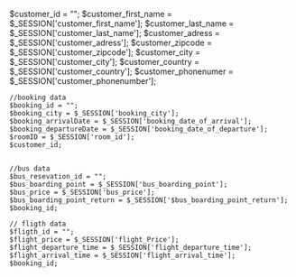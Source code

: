 $customer_id = "";
	$customer_first_name = $_SESSION['customer_first_name'];
	$customer_last_name = $_SESSION['customer_last_name'];
	$customer_adress = $_SESSION['customer_adress'];
	$customer_zipcode = $_SESSION['customer_zipcode'];
	$customer_city = $_SESSION['customer_city'];
	$customer_country = $_SESSION['customer_country'];
	$customer_phonenumer = $_SESSION['customer_phonenumber'];
	
	//booking data
	$booking_id = "";
	$booking_city = $_SESSION['booking_city'];
	$booking_arrivalDate = $_SESSION['booking_date_of_arrival'];
	$booking_departureDate = $_SESSION['booking_date_of_departure'];
	$roomID = $_SESSION['room_id'];
	$customer_id;
	
	
	//bus data
	$bus_resevation_id = "";
	$bus_boarding_point = $_SESSION['bus_boarding_point'];
	$bus_price = $_SESSION['bus_price'];
	$bus_boarding_point_return = $_SESSION['$bus_boarding_point_return'];
	$booking_id;
	
	// fligth data
	$fligth_id = "";
	$flight_price = $_SESSION['flight_Price'];
	$flight_departure_time = $_SESSION['flight_departure_time'];
	$flight_arrival_time = $_SESSION['flight_arrival_time'];
	$booking_id;